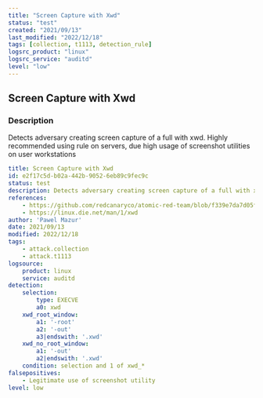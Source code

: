```yaml
---
title: "Screen Capture with Xwd"
status: "test"
created: "2021/09/13"
last_modified: "2022/12/18"
tags: [collection, t1113, detection_rule]
logsrc_product: "linux"
logsrc_service: "auditd"
level: "low"
---
```


## Screen Capture with Xwd

### Description

Detects adversary creating screen capture of a full with xwd. Highly recommended using rule on servers, due high usage of screenshot utilities on user workstations

```yml
title: Screen Capture with Xwd
id: e2f17c5d-b02a-442b-9052-6eb89c9fec9c
status: test
description: Detects adversary creating screen capture of a full with xwd. Highly recommended using rule on servers, due high usage of screenshot utilities on user workstations
references:
    - https://github.com/redcanaryco/atomic-red-team/blob/f339e7da7d05f6057fdfcdd3742bfcf365fee2a9/atomics/T1113/T1113.md#atomic-test-3---x-windows-capture
    - https://linux.die.net/man/1/xwd
author: 'Pawel Mazur'
date: 2021/09/13
modified: 2022/12/18
tags:
    - attack.collection
    - attack.t1113
logsource:
    product: linux
    service: auditd
detection:
    selection:
        type: EXECVE
        a0: xwd
    xwd_root_window:
        a1: '-root'
        a2: '-out'
        a3|endswith: '.xwd'
    xwd_no_root_window:
        a1: '-out'
        a2|endswith: '.xwd'
    condition: selection and 1 of xwd_*
falsepositives:
    - Legitimate use of screenshot utility
level: low

```
